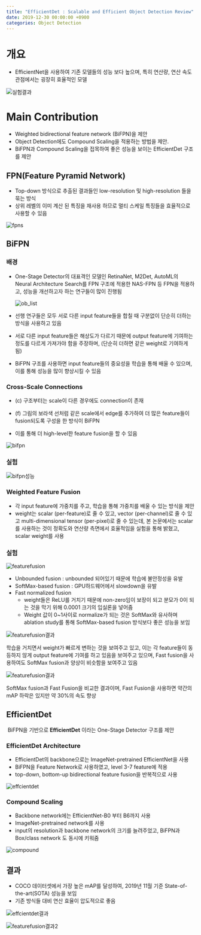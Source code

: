 ```yaml
---
title: "EfficientDet : Scalable and Efficient Object Detection Review"
date: 2019-12-30 00:00:00 +0900
categories: Object Detection
---
```


# 개요

* EfficientNet을 사용하여 기존 모델들의 성능 보다 높으며, 특히 연산량, 연산 속도 관점에서는 굉장히 효율적인 모델

![실험결과](D:\문서\EfficientDet\img\실험결과.png)

# Main Contribution

- Weighted bidirectional feature network (BiFPN)을 제안
- Object Detection에도 Compound Scaling을 적용하는 방법을 제안.
- BiFPN과 Compound Scaling을 접목하여 좋은 성능을 보이는 EfficientDet 구조를 제안

## FPN(Feature Pyramid Network)

* Top-down 방식으로 추출된 결과들인 low-resolution 및 high-resolution 들을 묶는 방식
* 상위 레벨의 이미 계산 된 특징을 재사용 하므로 멀티 스케일 특징들을 효율적으로 사용할 수 있음

![fpns](D:\문서\EfficientDet\img\fpn.png)

## BiFPN

### 배경

- One-Stage Detector의 대표격인 모델인 RetinaNet, M2Det, AutoML의 Neural Architecture Search를 FPN 구조에 적용한 NAS-FPN 등 FPN을 적용하고, 성능을 개선하고자 하는 연구들이 많이 진행됨

  ![ob_list](D:\문서\EfficientDet\img\ob_list.jpg)

- 선행 연구들은 모두 서로 다른 input feature들을 합칠 때 구분없이 단순히 더하는 방식을 사용하고 있음

- 서로 다른 input feature들은 해상도가 다르기 때문에 output feature에 기여하는 정도를 다르게 가져가야 함을 주장하며, (단순히 더하면 같은 weight로 기여하게 됨) 

- BiFPN 구조를 사용하면 input feature들의 중요성을 학습을 통해 배울 수 있으며, 이를 통해 성능을 많이 향상시킬 수 있음

### Cross-Scale Connections 

* (c) 구조부터는 scale이 다른 경우에도 connection이 존재

* (f) 그림의 보라색 선처럼 같은 scale에서 edge를 추가하여 더 많은 feature들이 fusion되도록 구성을 한 방식이 BiFPN

* 이를 통해 더 high-level한 feature fusion을 할 수 있음 

![bifpn](D:\문서\EfficientDet\img\bifpn.png)

### 실험

![bifpn성능](D:\문서\EfficientDet\img\bifpn성능.png)

### Weighted Feature Fusion

* 각 input feature에 가중치를 주고, 학습을 통해 가중치를 배울 수 있는 방식을 제안 
* weight는 scalar (per-feature)로 줄 수 있고, vector (per-channel)로 줄 수 있고 multi-dimensional tensor (per-pixel)로 줄 수 있는데, 본 논문에서는 scalar를 사용하는 것이 정확도와 연산량 측면에서 효율적임을 실험을 통해 밝혔고, scalar weight를 사용 

### 실험

![featurefusion](D:\문서\EfficientDet\img\featurefusion.png)

- Unbounded fusion  : unbounded 되어있기 때문에 학습에 불안정성을 유발
- SoftMax-based fusion : GPU하드웨어에서 slowdown을 유발
- Fast normalized fusion 
  - weight들은 ReLU를 거치기 때문에 non-zero임이 보장이 되고 분모가 0이 되는 것을 막기 위해 0.0001 크기의 입실론을 넣어줌 
  - Weight 값이 0~1사이로 normalize가 되는 것은 SoftMax와 유사하며 ablation study를 통해 SoftMax-based fusion 방식보다 좋은 성능을 보임 

![featurefusion결과](D:\문서\EfficientDet\img\featurefusion결과.png)

학습을 거치면서 weight가 빠르게 변하는 것을 보여주고 있고, 이는 각 feature들이 동등하지 않게 output feature에 기여를 하고 있음을 보여주고 있으며, Fast fusion을 사용하여도 SoftMax fusion과 양상이 비슷함을 보여주고 있음

![featurefusion결과](D:\문서\EfficientDet\img\featurefusion결과2.png)

SoftMax fusion과 Fast Fusion을 비교한 결과이며, Fast Fusion을 사용하면 약간의 mAP 하락은 있지만 약 30%의 속도 향상 

## EfficientDet

 BiFPN을 기반으로 **EfficientDet** 이라는 One-Stage Detector 구조를 제안

### EfficientDet Architecture

* EfficientDet의 backbone으로는 ImageNet-pretrained EfficientNet을 사용
* BiFPN을 Feature Network로 사용하였고, level 3-7 feature에 적용
* top-down, bottom-up bidirectional feature fusion을 반복적으로 사용

![effcientdet](D:\문서\EfficientDet\img\effcientdet.png)

### Compound Scaling

* Backbone network에는 EfficientNet-B0 부터 B6까지 사용
* ImageNet-pretrained network를 사용
* input의 resolution과 backbone network의 크기를 늘려주었고, BiFPN과 Box/class network 도 동시에 키워줌

![compound](D:\문서\EfficientDet\img\compound.png)

## 결과

* COCO 데이터셋에서 가장 높은 mAP를 달성하여, 2019년 11월 기준 State-of-the-art(SOTA) 성능을 보임
* 기존 방식들 대비 연산 효율이 압도적으로 좋음 

![effcientdet결과](D:\문서\EfficientDet\img\effcientdet결과.png)

![featurefusion결과2](D:\문서\EfficientDet\img\effcientdet결과2.png)

 